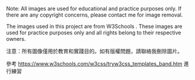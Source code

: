Note: All images are used for educational and practice purposes only. If there are any copyright concerns, please contact me for image removal.

The images used in this project are from W3Schools . These images are used for practice purposes only and all rights belong to their respective owners.

注意：所有圖像僅用於教育和實踐目的。如有版權問題，請聯絡我刪除圖片。

參考 https://www.w3schools.com/w3css/tryw3css_templates_band.htm 進行練習
